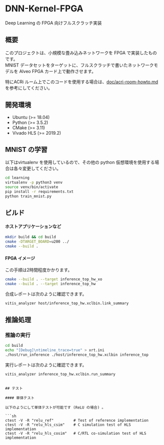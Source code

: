 # DNN-Kernel-FPGA

Deep Learning の FPGA 向けフルスクラッチ実装

## 概要

このプロジェクトは、小規模な畳み込みネットワークを FPGA で実装したものです。  
MNIST データセットをターゲットに、フルスクラッチで書いたネットワークモデルを Alveo FPGA カード上で動作させます。

特にACRi ルーム上でこのコードを使用する場合は、[doc/acri-room-howto.md](doc/acri-room-howto.md) を参考にしてください。

## 開発環境
- Ubuntu (>= 18.04)
- Python (>= 3.5.2)
- CMake (>= 3.11)
- Vivado HLS (>= 2019.2)

## MNIST の学習

以下はvirtualenv を使用しているので、その他の python 仮想環境を使用する場合は各々変更してください。

```sh
cd learning
virtualenv -p python3 venv
source venv/bin/activate
pip install -r requirements.txt
python train_mnist.py
```

## ビルド

#### ホストアプリケーションなど
```sh
mkdir build && cd build
cmake -DTARGET_BOARD=u200 ../
cmake --build .
```

#### FPGA イメージ
この手順は2時間程度かかります。  

```sh
cmake --build . --target inference_top_hw_xo
cmake --build . --target inference_top_hw
```

合成レポートは次のように確認できます。  
```sh
vitis_analyzer host/inference_top_hw.xclbin.link_summary
```

## 推論処理

### 推論の実行

```sh
cd build
echo "[Debug]\ntimeline_trace=true" > xrt.ini
./host/run_inference ./host/inference_top_hw.xclbin inference_top
```

実行レポートは次のように確認できます。  
```sh
vitis_analyzer inference_top_hw.xclbin.run_summary
```
```

## テスト

#### 単体テスト

以下のようにして単体テストが可能です (ReLU の場合) 。  

```sh
ctest -V -R "relu_ref"         # Test of reference implementation
ctest -V -R "relu_hls_csim"    # C simulation test of HLS implementation
ctest -V -R "relu_hls_cosim"   # C/RTL co-simulation test of HLS implementation
```

